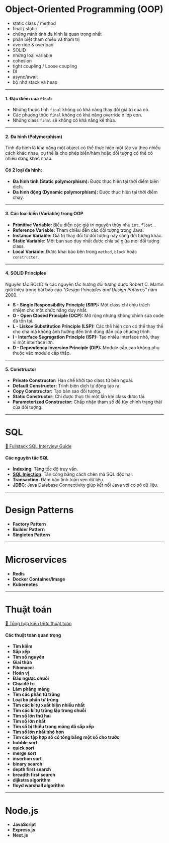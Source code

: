 # Object-Oriented Programming (OOP)

- static class / method
- final / static
- chứng minh tính đa hình là quan trọng nhất
- phân biệt tham chiếu và tham trị
- override & overload
- SOLID
- những loại variable
- cohesion
- tight coupling / Loose coupling
- DI
- async/await
- bộ nhớ stack và heap

---

#### 1. Đặc điểm của `final`:

- Những thuộc tính `final` không có khả năng thay đổi giá trị của nó.
- Các phương thức `final` không có khả năng override ở lớp con.
- Những class `final` sẽ không có khả năng kế thừa.

---

#### 2. Đa hình (Polymorphism)

Tính đa hình là khả năng một object có thể thực hiện một tác vụ theo nhiều cách khác nhau, cụ thể là cho phép biến/hàm hoặc đối tượng có thể có nhiều dạng khác nhau.

#### Có 2 loại đa hình:

- **Đa hình tĩnh (Static polymorphism):** Được thực hiện tại thời điểm biên dịch.
- **Đa hình động (Dynamic polymorphism):** Được thực hiện tại thời điểm chạy.

---

#### 3. Các loại biến (Variable) trong OOP

- **Primitive Variable:** Biểu diễn các giá trị nguyên thủy như `int`, `float`...
- **Reference Variable:** Tham chiếu đến các đối tượng trong Java.
- **Instance Variable:** Giá trị thay đổi từ đối tượng này sang đối tượng khác.
- **Static Variable:** Một bản sao duy nhất được chia sẻ giữa mọi đối tượng class.
- **Local Variable:** Được khai báo bên trong `method`, `block` hoặc `constructor`.

---

#### 4. SOLID Principles

Nguyên tắc SOLID là các nguyên tắc hướng đối tượng được Robert C. Martin giới thiệu trong bài báo cáo _"Design Principles and Design Patterns"_ năm 2000.

- **S - Single Responsibility Principle (SRP):** Một class chỉ chịu trách nhiệm cho một chức năng duy nhất.
- **O - Open Closed Principle (OCP):** Mở rộng nhưng không chỉnh sửa code đã tồn tại.
- **L - Liskov Substitution Principle (LSP):** Các thể hiện con có thể thay thế cho cha mà không ảnh hưởng đến tính đúng đắn của chương trình.
- **I - Interface Segregation Principle (ISP):** Tạo nhiều interface nhỏ, thay vì một interface lớn.
- **D - Dependency Inversion Principle (DIP):** Module cấp cao không phụ thuộc vào module cấp thấp.

---

#### 5. Constructor

- **Private Constructor:** Hạn chế khởi tạo class từ bên ngoài.
- **Default Constructor:** Trình biên dịch tự động tạo ra.
- **Copy Constructor:** Tạo bản sao đối tượng.
- **Static Constructor:** Chỉ được thực thi một lần khi class được tải.
- **Parameterized Constructor:** Chấp nhận tham số để tùy chỉnh trạng thái của đối tượng.

---

# SQL

[🔗 Fullstack SQL Interview Guide](https://github.com/Ren0503/fullstack-interviews/tree/main/database/sql)

#### Các nguyên tắc SQL

- **Indexing**: Tăng tốc độ truy vấn.
- **[SQL Injection](http://www.lavamunky.com/2011/11/why-parameterized-queries-stop-sql.html)**: Tấn công bằng cách chèn mã SQL độc hại.
- **Transaction**: Đảm bảo tính toàn vẹn dữ liệu.
- **JDBC**: Java Database Connectivity giúp kết nối Java với cơ sở dữ liệu.

---

# Design Patterns

- **Factory Pattern**
- **Builder Pattern**
- **Singleton Pattern**

---

# Microservices

- **Redis**
- **Docker Container/Image**
- **Kubernetes**

---

# Thuật toán

[🔗 Tổng hợp kiến thức thuật toán](https://www.thanhnamnguyen.dev/tai-lieu/phong-van/kien-thuc-nen-tang/thuat-toan)

#### Các thuật toán quan trọng

- **Tìm kiếm**
- **Sắp xếp**
- **Tìm số nguyên**
- **Giai thừa**
- **Fibonacci**
- **Hoán vị**
- **Đảo ngược chuỗi**
- **Chia để trị**
- **Làm phẳng mảng**
- **Tìm các phần tử trùng**
- **Loại bỏ phần tử trùng**
- **Tìm các kí tự xuất hiện nhiều nhất**
- **Tìm các kí tự trùng lặp trong chuỗi**
- **Tìm số lớn thứ hai**
- **Tìm số lớn nhất**
- **Tìm số bị thiếu trong mảng đã sắp xếp**
- **Tìm số lớn nhất nhỏ hơn**
- **Tìm các tập hợp số có tổng bằng một số cho trước**
- **bubble sort**
- **quick sort**
- **merge sort**
- **insertion sort**
- **binary search**
- **depth first search**
- **breadth first search**
- **dijkstra algorithm**
- **floyd warshall algorithm**

---

# Node.js

- **JavaScript**
- **Express.js**
- **Next.js**
